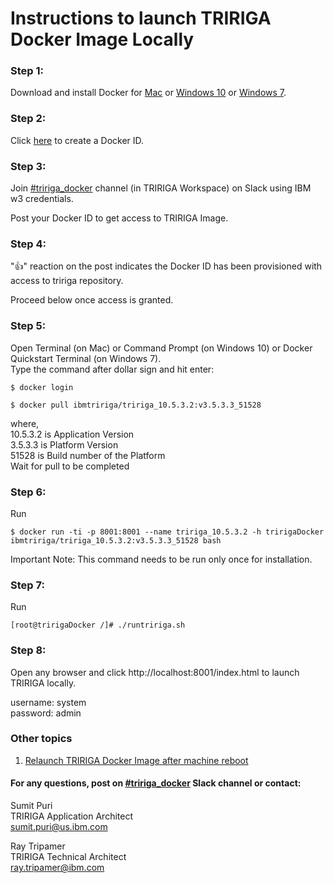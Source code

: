 # Instructions to launch TRIRIGA Docker Image Locally

### Step 1: 
Download and install Docker for [Mac](https://download.docker.com/mac/stable/Docker.dmg) or [Windows 10](https://download.docker.com/win/stable/Docker%20for%20Windows%20Installer.exe) or [Windows 7](https://download.docker.com/win/stable/DockerToolbox.exe).

### Step 2: 
Click [here](https://hub.docker.com/?next=https%3A%2F%2Fhub.docker.com%2F) to create a Docker ID.

### Step 3: 
Join [#tririga_docker](https://ibm-tririga.slack.com/messages/CBBLDA5QU/) channel (in TRIRIGA Workspace) on Slack using IBM w3 credentials.

Post your Docker ID to get access to TRIRIGA Image.

### Step 4: 
":thumbsup:" reaction on the post indicates the Docker ID has been provisioned with access to tririga repository. 

Proceed below once access is granted.

### Step 5: 
Open Terminal (on Mac) or Command Prompt (on Windows 10) or Docker Quickstart Terminal (on Windows 7).<br />
Type the command after dollar sign and hit enter:

```
$ docker login
```


```
$ docker pull ibmtririga/tririga_10.5.3.2:v3.5.3.3_51528
```

where, <br />
10.5.3.2 is Application Version <br />
3.5.3.3 is Platform Version <br />
51528 is Build number of the Platform <br />
Wait for pull to be completed

### Step 6: 
Run

```
$ docker run -ti -p 8001:8001 --name tririga_10.5.3.2 -h tririgaDocker ibmtririga/tririga_10.5.3.2:v3.5.3.3_51528 bash
```

Important Note: This command needs to be run only once for installation. 

### Step 7: 
Run

```
[root@tririgaDocker /]# ./runtririga.sh
```


### Step 8: 
Open any browser and click http://localhost:8001/index.html to launch TRIRIGA locally. 

username: system <br />
password: admin

### Other topics

1. [Relaunch TRIRIGA Docker Image after machine reboot](https://github.com/sumitpuri/tririgaDocker/blob/master/relaunch.md)


#### For any questions, post on [#tririga_docker](https://ibm-tririga.slack.com/messages/CBBLDA5QU/) Slack channel or contact:

Sumit Puri <br />
TRIRIGA Application Architect <br />
sumit.puri@us.ibm.com

Ray Tripamer <br />
TRIRIGA Technical Architect <br />
ray.tripamer@ibm.com

